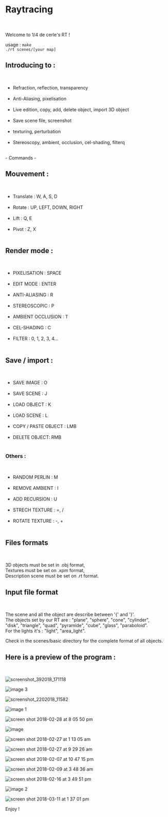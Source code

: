 <h1>Raytracing</h1><br />
<br />
Welcome to 1/4 de cerle's RT !<br />


usage : `make`<br />
`./rt scenes/[your map]`<br />

<h2>Introducing to :</h2><br />
<ul>
<li>Refraction, reflection, transparency</li><br />
<li>Anti-Aliasing, pixelisation</li><br />
<li>Live edition, copy, add, delete object, import 3D object</li><br />
<li>Save scene file, screenshot</li><br />
<li>texturing, perturbation</li><br />
<li>Stereoscopy, ambient, occlusion, cel-shading, filterq</li><br />
</ul>
 - Commands -<br />

 <h2>Mouvement :</h2> <br />
 <ul>
  <li>Translate : W, A, S, D</li><br />
<li>Rotate : UP, LEFT, DOWN, RIGHT</li><br />
<li> Lift : Q, E</li><br />
<li>Pivot : Z, X</li><br />
</ul>

 <h2>Render mode : </h2><br />
 <ul>
<li>PIXELISATION : SPACE</li><br />
<li>EDIT MODE : ENTER</li><br />
<li>ANTI-ALIASING : R</li><br />
<li>STEREOSCOPIC : P</li><br />
<li>AMBIENT OCCLUSION : T</li><br />
<li>CEL-SHADING : C</li><br />
<li>FILTER : 0, 1, 2, 3, 4...</li><br />
</ul>
 <h2>Save / import :</h2><br />
 <ul>
<li>SAVE IMAGE : O</li><br />
<li>SAVE SCENE : J</li><br />
<li>LOAD OBJECT : K</li><br />
<li>LOAD SCENE : L</li><br />
<li>COPY / PASTE OBJECT : LMB</li><br />
<li>DELETE OBJECT: RMB</li><br />
 </ul>

<h3> Others :</h3><br />
<ul>
<li>RANDOM PERLIN : M</li><br />
<li>REMOVE AMBIENT : I</li><br />
<li>ADD RECURSION : U</li><br />
<li>STRECH TEXTURE : =, /</li><br />
<li>ROTATE TEXTURE : -, +</li><br />
</ul>
<h2> Files formats </h2> <br />

 3D objects must be set in .obj format,<br />
 Textures must be set on .xpm format,<br />
 Description scene must be set on .rt format.<br />

 <h2>Input file format</h2><br />

The scene and all the object are describe between '{' and '}'.<br />
The objects set by our RT are : "plane", "sphere", "cone", "cylinder",<br />
"disk", "triangle", "quad", "pyramide", "cube", "glass", "paraboloid".<br />
For the lights it's : "light", "area_light".<br />

Check in the scenes/basic directory for the complete format of all objects.<br />

<h2>Here is a preview of the program :</h2><br />

![screenshot_392018_171118](https://user-images.githubusercontent.com/27351943/37294364-f202237c-2615-11e8-868e-4aa78b797bec.png)

![image 3](https://user-images.githubusercontent.com/27351943/37253487-96c84d94-2532-11e8-8616-81b5ee1ac6e3.png)

![screenshot_2202018_11582](https://user-images.githubusercontent.com/27351943/37253276-ee2d4470-252f-11e8-95cb-3bef9bbbad61.png)


![image 1](https://user-images.githubusercontent.com/27351943/37253298-40b1b334-2530-11e8-984e-f449f91e8b5a.png)

![screen shot 2018-02-28 at 8 05 50 pm](https://user-images.githubusercontent.com/27351943/37253303-57992546-2530-11e8-9f2c-7f0b4e9ccff6.png)


![image](https://user-images.githubusercontent.com/27351943/37253311-6b7e8164-2530-11e8-89f9-2464825515c7.png)

![screen shot 2018-02-27 at 1 13 05 am](https://user-images.githubusercontent.com/27351943/37253322-90982374-2530-11e8-912b-135bb5e03495.png)

![screen shot 2018-02-27 at 9 29 26 am](https://user-images.githubusercontent.com/27351943/37253323-90c8207e-2530-11e8-9034-f8737677a84a.png)

![screen shot 2018-02-07 at 10 47 15 pm](https://user-images.githubusercontent.com/27351943/37253368-388ac500-2531-11e8-900a-981875fc4619.png)

![screen shot 2018-02-09 at 3 48 36 am](https://user-images.githubusercontent.com/27351943/37253369-38c63e96-2531-11e8-93a1-f22306bfe78f.png)

![screen shot 2018-02-16 at 3 49 51 pm](https://user-images.githubusercontent.com/27351943/37253370-38f33f54-2531-11e8-8a29-d72cb727e28d.png)

![image 2](https://user-images.githubusercontent.com/27351943/37253372-39236e04-2531-11e8-8b36-e1b81ac6acac.png)


![screen shot 2018-03-11 at 1 37 01 pm](https://user-images.githubusercontent.com/27351943/37253395-686c3132-2531-11e8-8db6-f6a1b188b76d.png)


Enjoy !
